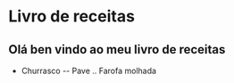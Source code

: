 # Livro de receitas

## Olá ben vindo ao meu livro de receitas

 - Churrasco
 -- Pave
.. Farofa molhada